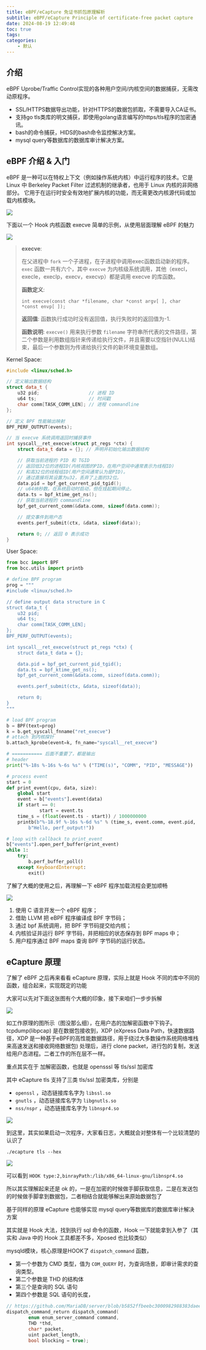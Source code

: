 ```yaml
---
title: eBPF/eCapture 免证书抓包原理解析
subtitle: eBPF/eCapture Principle of certificate-free packet capture
date: 2024-08-19 12:49:48
toc: true
tags: 
categories: 
    - 默认
---
```


## 介绍

eBPF Uprobe/Traffic Control实现的各种用户空间/内核空间的数据捕获，无需改动原程序。
- SSL/HTTPS数据导出功能，针对HTTPS的数据包抓取，不需要导入CA证书。
- 支持go tls类库的明文捕获，即使用golang语言编写的https/tls程序的加密通讯。
- bash的命令捕获，HIDS的bash命令监控解决方案。
- mysql query等数据库的数据库审计解决方案。


## eBPF 介绍 & 入门

eBPF 是一种可以在特权上下文（例如操作系统内核）中运行程序的技术。它是 Linux 中 Berkeley Packet Filter 过滤机制的继承者，也用于 Linux 内核的非网络部分。 它用于在运行时安全有效地扩展内核的功能，而无需更改内核源代码或加载内核模块。

![](./ebpf-ecapture-principle-of-certificate-free-packet-capture/image.png)

下面以一个 Hook 内核函数 execve 简单的示例，从使用层面理解 eBPF 的魅力

![](./ebpf-ecapture-principle-of-certificate-free-packet-capture/2.png)

> **execve**:
>
> 在父进程中 `fork` 一个子进程，在子进程中调用exec函数启动新的程序。`exec` 函数一共有六个，其中 `execve` 为内核级系统调用，其他（execl，execle，execlp，execv，execvp）都是调用 execve 的库函数。
>
> **函数定义**: 
> 
> `int execve(const char *filename, char *const argv[ ], char *const envp[ ]);`
>
> **返回值**: 函数执行成功时没有返回值，执行失败时的返回值为-1.
>
> **函数说明**: `execve()` 用来执行参数 `filename` 字符串所代表的文件路径，第二个参数是利用数组指针来传递给执行文件，并且需要以空指针(NULL)结束，最后一个参数则为传递给执行文件的新环境变量数组。
>


Kernel Space:
```cpp
#include <linux/sched.h>

// 定义输出数据结构
struct data_t {
    u32 pid;                  // 进程 ID
    u64 ts;                   // 时间戳
    char comm[TASK_COMM_LEN]; // 进程 commandline
};

// 定义 BPF 性能输出映射
BPF_PERF_OUTPUT(events);

// 当 execve 系统调用返回时捕获事件
int syscall__ret_execve(struct pt_regs *ctx) {
    struct data_t data = {}; // 声明并初始化输出数据结构

    // 获取当前进程的 PID 和 TGID
    // 返回低32位的进程ID(内核视图的PID，在用户空间中通常表示为线程ID)
    // 和高32位的线程组ID(用户空间通常认为是PID)。
    // 通过直接将其设置为u32，丢弃了上面的32位。
    data.pid = bpf_get_current_pid_tgid();
    // u64纳秒数。在系统启动时启动，但在挂起期间停止。
    data.ts = bpf_ktime_get_ns();
    // 获取当前进程的 commandline
    bpf_get_current_comm(&data.comm, sizeof(data.comm));

    // 提交事件到用户态
    events.perf_submit(ctx, &data, sizeof(data));

    return 0; // 返回 0 表示成功
}
```


User Space:
```python
from bcc import BPF
from bcc.utils import printb

# define BPF program
prog = """
#include <linux/sched.h>

// define output data structure in C
struct data_t {
    u32 pid;
    u64 ts;
    char comm[TASK_COMM_LEN];
};
BPF_PERF_OUTPUT(events);

int syscall__ret_execve(struct pt_regs *ctx) {
    struct data_t data = {};

    data.pid = bpf_get_current_pid_tgid();
    data.ts = bpf_ktime_get_ns();
    bpf_get_current_comm(&data.comm, sizeof(data.comm));

    events.perf_submit(ctx, &data, sizeof(data));

    return 0;
}
"""

# load BPF program
b = BPF(text=prog)
k = b.get_syscall_fnname("ret_execve")
# attach 到内核探针
b.attach_kprobe(event=k, fn_name="syscall__ret_execve")

# =========== 后面不重要了，都是输出
# header
print("%-18s %-16s %-6s %s" % ("TIME(s)", "COMM", "PID", "MESSAGE"))

# process event
start = 0
def print_event(cpu, data, size):
    global start
    event = b["events"].event(data)
    if start == 0:
            start = event.ts
    time_s = (float(event.ts - start)) / 1000000000
    printb(b"%-18.9f %-16s %-6d %s" % (time_s, event.comm, event.pid,
        b"Hello, perf_output!"))

# loop with callback to print_event
b["events"].open_perf_buffer(print_event)
while 1:
    try:
        b.perf_buffer_poll()
    except KeyboardInterrupt:
        exit()
```

了解了大概的使用之后，再理解一下 eBPF 程序加载流程会更加顺畅

![](./ebpf-ecapture-principle-of-certificate-free-packet-capture/3.png)


1. 使用 C 语言开发一个 eBPF 程序；
2. 借助 LLVM 把 eBPF 程序编译成 BPF 字节码；
3. 通过 bpf 系统调用，把 BPF 字节码提交给内核；
4. 内核验证并运行 BPF 字节码，并把相应的状态保存到 BPF maps 中；
5. 用户程序通过 BPF maps 查询 BPF 字节码的运行状态。


## eCapture 原理

了解了 eBPF 之后再来看看 eCapture 原理，实际上就是 Hook 不同的库中不同的函数，组合起来，实现既定的功能

大家可以先对下面这张图有个大概的印象，接下来咱们一步步拆解

![](./ebpf-ecapture-principle-of-certificate-free-packet-capture/4.png)

如工作原理的图所示（图没那么细），在用户态的加解密函数中下钩子。 tcpdump(libpcap) 是在数据包接收到，XDP (eXpress Data Path，快速数据路径，XDP 是一种基于eBPF的高性能数据路径，用于绕过大多数操作系统网络堆栈来高速发送和接收网络数据包) 处理后，进行 clone packet，进行包的复制，发送给用户态进程。二者工作的所在层不一样。

重点其实在于 加解密函数，也就是 opensssl 等 tls/ssl 加密库

其中 eCapture tls 支持了三类 tls/ssl 加密类库，分别是

- `openssl` ，动态链接库名字为 `libssl.so`
- `gnutls` ，动态链接库名字为 `libgnutls.so`
- `nss/nspr` ，动态链接库名字为 `libnspr4.so`

![](./ebpf-ecapture-principle-of-certificate-free-packet-capture/5.png)

到这里，其实如果启动一次程序，大家看日志，大概就会对整体有一个比较清楚的认识了

`./ecapture tls --hex`

![](./ebpf-ecapture-principle-of-certificate-free-packet-capture/6.png)

可以看到 `HOOK type:2,binrayPath:/lib/x86_64-linux-gnu/libnspr4.so`

所以其实理解起来还是 ok 的，一是在加密的时候做手脚获取信息，二是在发送包的时候做手脚拿到数据包，二者相结合就能够解出来原始数据包了

基于同样的原理 eCapture 也能够实现 mysql query等数据库的数据库审计解决方案

其实就是 Hook 大法，找到执行 sql 命令的函数，Hook 一下就能拿到入参了（其实和 Java 中的 Hook 工具都差不多，Xposed 也比较类似）

mysqld模块，核心原理是HOOK了 `dispatch_command` 函数，
- 第一个参数为 CMD 类型，值为 `COM_QUERY` 时，为查询场景，即审计需求的查询类型。
- 第二个参数是 THD 的结构体
- 第三个是查询的 SQL 语句
- 第四个参数是 SQL 语句的长度，

```cpp
// https://github.com/MariaDB/server/blob/b5852ffbeebc3000982988383daeefb0549e058a/sql/sql_parse.h#L112
dispatch_command_return dispatch_command(
        enum enum_server_command command, 
        THD *thd,
        char* packet, 
        uint packet_length, 
        bool blocking = true);
```